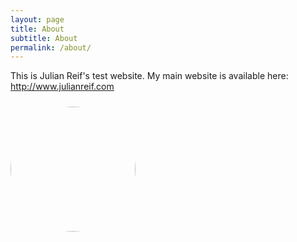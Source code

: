 ```yaml
---
layout: page
title: About
subtitle: About
permalink: /about/
---
```


This is Julian Reif's test website. My main website is available here:
http://www.julianreif.com

<head>
<style>
.image-cropper {
    margin-top: 24px;
    width: 200px;
    height: 200px;
    position: relative;
    overflow: hidden;
    border-radius: 50%;
}
img {
    display: inline;
    margin: 0 auto;
    height: 100%;
    width: auto;
    float: right;
}
</style>
</head>

<div class="image-cropper">
    <img src="{{ "/assets/mauricio-wm-ch.jpg" | relateive_url }}" class="rounded" />
</div>
